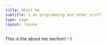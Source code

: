 ```yaml
---
title: About me
subtitle: I do programming and other stuff
type: page
layout: resume
---
```


This is the about me section! :-)
